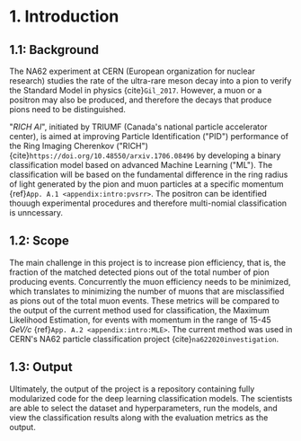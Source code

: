# 1. Introduction

## 1.1: Background
The NA62 experiment at CERN (European organization for nuclear research) studies the rate of the ultra-rare meson decay into a pion to verify the Standard Model in physics {cite}`Gil_2017`. However, a muon or a positron may also be produced, and therefore the decays that produce pions need to be distinguished.

 "*RICH AI*", initiated by TRIUMF (Canada's national particle accelerator center), is aimed at improving Particle Identification ("PID") performance of the Ring Imaging Cherenkov ("RICH") {cite}`https://doi.org/10.48550/arxiv.1706.08496` by developing a binary classification model based on advanced Machine Learning ("ML"). The classification will be based on the fundamental difference in the ring radius of light generated by the pion and muon particles at a specific momentum {ref}`App. A.1 <appendix:intro:pvsrr>`. The positron can be identified thouugh experimental procedures and therefore multi-nomial classification is unncessary. 

## 1.2: Scope
The main challenge in this project is to increase pion efficiency, that is, the fraction of the matched detected pions out of the total number of pion producing events. Concurrently the muon efficiency needs to be minimized, which translates to minimizing the number of muons that are misclassified as pions out of the total muon events. These metrics will be compared to the output of the current method used for classification, the Maximum Likelihood Estimation, for events with momentum in the range of 15-45 *GeV/c* {ref}`App. A.2 <appendix:intro:MLE>`.  The current method was used in CERN's NA62 particle classification project {cite}`na622020investigation`.

## 1.3: Output
Ultimately, the output of the project is a repository containing fully modularized code for the deep learning classification models. The scientists are able to select the dataset and hyperparameters, run the models, and view the classification results along with the evaluation metrics as the output. 
